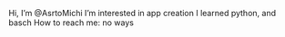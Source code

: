 Hi, I’m @AsrtoMichi
I’m interested in app creation
I learned python, and basch
How to reach me: no ways

<!---
AsrtoMichi/AsrtoMichi is a ✨ special ✨ repository because its `README.md` (this file) appears on your GitHub profile.
You can click the Preview link to take a look at your changes.
--->
